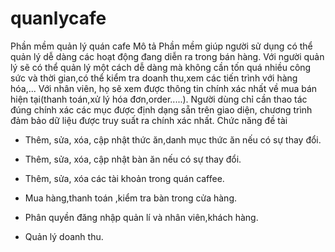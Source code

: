 # quanlycafe
Phần mềm quản lý quán cafe
Mô tả
Phần mềm giúp người sử dụng có thể quản lý dễ dàng các hoạt động đang diễn ra trong bán hàng. Với người quản lý sẽ có thể quản lý một cách dễ dàng mà không cần tốn quá nhiều công sức và thời gian,có thể kiểm tra doanh thu,xem các tiến trình với hàng hóa,... Với nhân viên, họ sẽ xem được thông tin chính xác nhất về mua bán hiện tại(thanh toán,xử lý hóa đơn,order.....). Người dùng chỉ cần thao tác đúng chính xác các mục được định dạng sẵn trên giao diện, chương trình đảm bảo dữ liệu được truy suất ra chính xác nhất.
Chức năng đề tài
-	Thêm, sửa, xóa, cập nhật thức ăn,danh mục thức ăn nếu có sự thay đổi.

-	Thêm, sửa, xóa, cập nhật bàn ăn nếu có sự thay đổi.

-	Thêm, sửa, xóa các tài khoản trong quán caffee.

-	Mua hàng,thanh toán ,kiểm tra bàn trong cửa hàng.

-	Phân quyền đăng nhập quản lí và nhân viên,khách hàng.

-	Quản lý doanh thu.


